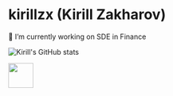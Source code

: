# kirillzx (Kirill Zakharov)

🔭 I’m currently working on SDE in Finance

![Kirill's GitHub stats](https://github-readme-stats.vercel.app/api?username=kirillzx&show_icons=true&theme=aura_dark) 

<img width=50px src='https://cdn.jsdelivr.net/gh/devicons/devicon/icons/python/python-original-wordmark.svg'>
